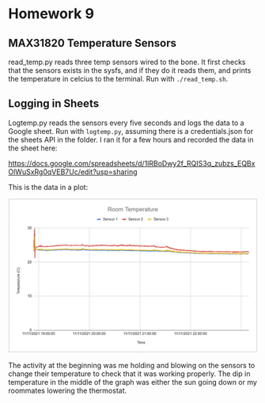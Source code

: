 # Homework 9

## MAX31820 Temperature Sensors

read_temp.py reads three temp sensors wired to the bone. It first checks that the sensors exists in the sysfs, and if they do it reads them, and prints the temperature in celcius to the terminal. Run with `./read_temp.sh`.

## Logging in Sheets

Logtemp.py reads the sensors every five seconds and logs the data to a Google sheet. Run with `logtemp.py`, assuming there is a credentials.json for the sheets API in the folder. I ran it for a few hours and recorded the data in the sheet here:

https://docs.google.com/spreadsheets/d/1lRBoDwy2f_RQIS3q_zubzs_EQBxOlWuSxRg0qVEB7Uc/edit?usp=sharing

This is the data in a plot:

![plot](plot.jpg)

The activity at the beginning was me holding and blowing on the sensors to change their temperature to check that it was working properly. The dip in temperature in the middle of the graph was either the sun going down or my roommates lowering the thermostat. 
